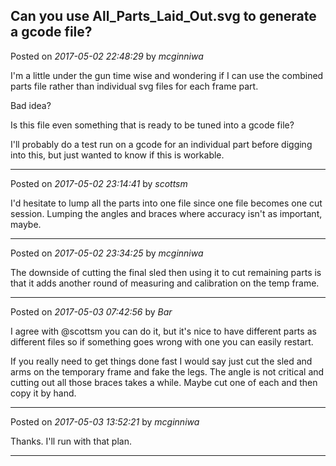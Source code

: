 ## Can you use All_Parts_Laid_Out.svg to generate a gcode file?
Posted on *2017-05-02 22:48:29* by *mcginniwa*

I'm a little under the gun time wise and wondering if I can use the combined parts file rather than individual svg files for each frame part.

Bad idea?

Is this file even something that is ready to be tuned into a gcode file?

I'll probably do a test run on a gcode for an individual part before digging into this, but just wanted to know if this is workable.

---

Posted on *2017-05-02 23:14:41* by *scottsm*

I'd hesitate to lump all the parts into one file since one file becomes one cut session. Lumping the angles and braces where accuracy isn't as important, maybe.

---

Posted on *2017-05-02 23:34:25* by *mcginniwa*

The downside of cutting the final sled then using it to cut remaining parts is that it adds another round of measuring and calibration on the temp frame.

---

Posted on *2017-05-03 07:42:56* by *Bar*

I agree with @scottsm you can do it, but it's nice to have different parts as different files so if something goes wrong with one you can easily restart.

If you really need to get things done fast I would say just cut the sled and arms on the temporary frame and fake the legs. The angle is not critical and cutting out all those braces takes a while. Maybe cut one of each and then copy it by hand.

---

Posted on *2017-05-03 13:52:21* by *mcginniwa*

Thanks. I'll run with that plan.

---

